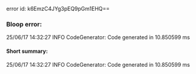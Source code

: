 error id: k6EmzC4JYg3pEQ9pGm1EHQ==
### Bloop error:

25/06/17 14:32:27 INFO CodeGenerator: Code generated in 10.850599 ms
#### Short summary: 

25/06/17 14:32:27 INFO CodeGenerator: Code generated in 10.850599 ms
